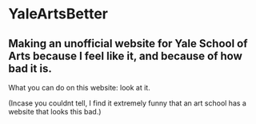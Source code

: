 # YaleArtsBetter
Making an unofficial website for Yale School of Arts because I feel like it, and because of how bad it is.
----------------------------------
What you can do on this website:
look at it.











(Incase you couldnt tell, I find it extremely funny that an art school has a website that looks this bad.)
